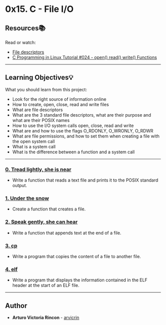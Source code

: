 # 0x15. C - File I/O

## Resources:books:
Read or watch:
* [File descriptors](https://intranet.hbtn.io/rltoken/zwnc2vqfmCs_ZThsyxkjJw)
* [C Programming in Linux Tutorial #024 - open() read() write() Functions](https://intranet.hbtn.io/rltoken/Ig_LMzPlXTT-EwoSAgYK-Q)

---
## Learning Objectives:bulb:
What you should learn from this project:

* Look for the right source of information online
* How to create, open, close, read and write files
* What are file descriptors
* What are the 3 standard file descriptors, what are their purpose and what are their POSIX names
* How to use the I/O system calls open, close, read and write
* What are and how to use the flags O_RDONLY, O_WRONLY, O_RDWR
* What are file permissions, and how to set them when creating a file with the open system call
* What is a system call
* What is the difference between a function and a system call

---

### [0. Tread lightly, she is near](./0-read_textfile.c)
* Write a function that reads a text file and prints it to the POSIX standard output.


### [1. Under the snow](./1-create_file.c)
* Create a function that creates a file.


### [2. Speak gently, she can hear](./2-append_text_to_file.c)
* Write a function that appends text at the end of a file.


### [3. cp](./3-cp.c)
* Write a program that copies the content of a file to another file.


### [4. elf](./100-elf_header.c)
* Write a program that displays the information contained in the ELF header at the start of an ELF file.

---

## Author
* **Arturo Victoria Rincon** - [arvicrin](https://github.com/arvicrin)